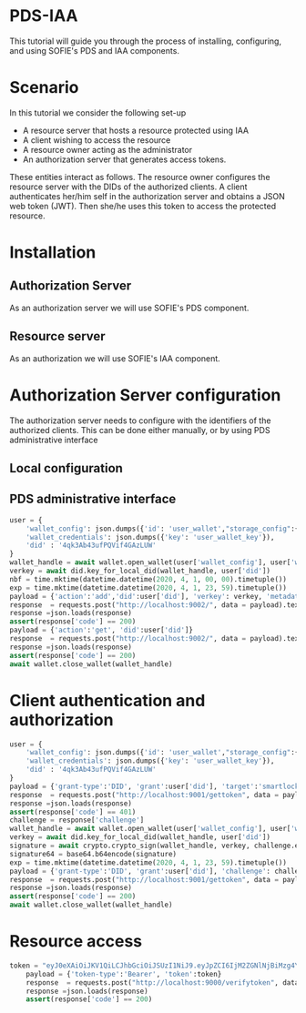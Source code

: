 # PDS-IAA
This tutorial will guide you through the process of installing, configuring, and using SOFIE's PDS and IAA components.

# Scenario
In this tutorial we consider the following set-up
* A resource server that hosts a resource protected using IAA
* A client wishing to access the resource
* A resource owner acting as the administrator
* An authorization server that generates access tokens.

These entities interact as follows. The resource owner configures the resource server with the DIDs of the authorized
clients. A client authenticates her/him self in the authorization server and obtains a JSON web token (JWT). Then she/he
uses this token to access the protected resource.

# Installation
## Authorization Server
As an authorization server we will use SOFIE's PDS component. 


## Resource server
As an authorization we will use SOFIE's IAA component. 

# Authorization Server configuration
The authorization server needs to configure with the identifiers of the authorized clients. This can be done either manually, or by using PDS administrative interface

## Local configuration
## PDS administrative interface
```python
user = {
    'wallet_config': json.dumps({'id': 'user_wallet',"storage_config":{"path":"tests/indy_wallets"}}),
    'wallet_credentials': json.dumps({'key': 'user_wallet_key'}),
    'did' : '4qk3Ab43ufPQVif4GAzLUW'
}
wallet_handle = await wallet.open_wallet(user['wallet_config'], user['wallet_credentials'])
verkey = await did.key_for_local_did(wallet_handle, user['did'])
nbf = time.mktime(datetime.datetime(2020, 4, 1, 00, 00).timetuple())
exp = time.mktime(datetime.datetime(2020, 4, 1, 23, 59).timetuple()) 
payload = {'action':'add','did':user['did'], 'verkey': verkey, 'metadata':json.dumps({'aud': 'sofie-iot.eu','nbf':nbf, 'exp': exp})}
response  = requests.post("http://localhost:9002/", data = payload).text
response =json.loads(response)
assert(response['code'] == 200)
payload = {'action':'get', 'did':user['did']}
response  = requests.post("http://localhost:9002/", data = payload).text
response =json.loads(response)
assert(response['code'] == 200)
await wallet.close_wallet(wallet_handle)
```

# Client authentication and authorization

```python
user = {
    'wallet_config': json.dumps({'id': 'user_wallet',"storage_config":{"path":"tests/indy_wallets"}}),
    'wallet_credentials': json.dumps({'key': 'user_wallet_key'}),
    'did' : '4qk3Ab43ufPQVif4GAzLUW'
}
payload = {'grant-type':'DID', 'grant':user['did'], 'target':'smartlocker1'}
response  = requests.post("http://localhost:9001/gettoken", data = payload).text
response =json.loads(response)
assert(response['code'] == 401)
challenge = response['challenge']
wallet_handle = await wallet.open_wallet(user['wallet_config'], user['wallet_credentials'])
verkey = await did.key_for_local_did(wallet_handle, user['did'])
signature = await crypto.crypto_sign(wallet_handle, verkey, challenge.encode())
signature64 = base64.b64encode(signature)
exp = time.mktime(datetime.datetime(2020, 4, 1, 23, 59).timetuple())
payload = {'grant-type':'DID', 'grant':user['did'], 'challenge': challenge, 'proof':signature64, 'target':'smartlocker1', 'expires':exp, 'subject': user['did']}
response  = requests.post("http://localhost:9001/gettoken", data = payload).text
response =json.loads(response)
assert(response['code'] == 200)
await wallet.close_wallet(wallet_handle)
```

# Resource access 
```python
token = "eyJ0eXAiOiJKV1QiLCJhbGciOiJSUzI1NiJ9.eyJpZCI6IjM2ZGNlNjBiMzg4YjA2NDUyNmI5MDJhOGRjMzIyM2NhNGMxMWFmNWYiLCJqdGkiOiIzNmRjZTYwYjM4OGIwNjQ1MjZiOTAyYThkYzMyMjNjYTRjMTFhZjVmIiwiaXNzIjoiTktHS3RjTndzc1RvUDVmN3Voc0VzNCIsImF1ZCI6InNvZmllLWlvdC5ldSIsInN1YiI6Im15ZGlkIiwiZXhwIjoxNTgxMzQyNDE4LCJpYXQiOjE1ODEzMzg4MTgsInRva2VuX3R5cGUiOiJiZWFyZXIiLCJzY29wZSI6bnVsbH0.XSyQTgTt1WByT46NJLwrlcU3BUXzWf4MDZE3M4bLAh3HwFAwD6Dhi1IVeLAxNscc0bCgS-3KgyD1fdtiiJH7WktQIc269OLNxhnaXun_LxEYrWQCRHIFb0Je8Eg6CvdOB3shrlNZHmVELe6gaU0tQJ0-cdBbuz0udq_Mou1WLEwe6vp3mfgLiuTe2pT4wVI2PldvmUujeH6IpEop1nESYVA06pK6nV08d1RW7c_sRPgJdpSGGv-QhRcxBjDowkUs9J0OaTtGlExKhMv_17P96EskyOqCHku6RyydFccYbd5tl-Wh-9MqI4Me8z3BBSKPiIvQ2mo5OMcBmI0WwXb6jw"
    payload = {'token-type':'Bearer', 'token':token}
    response  = requests.post("http://localhost:9000/verifytoken", data = payload).text
    response =json.loads(response)
    assert(response['code'] == 200)
```

